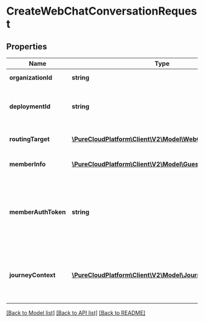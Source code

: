 # CreateWebChatConversationRequest

## Properties
Name | Type | Description | Notes
------------ | ------------- | ------------- | -------------
**organizationId** | **string** | The organization identifier. | 
**deploymentId** | **string** | The web chat Deployment ID which contains the appropriate settings for this chat conversation. | 
**routingTarget** | [**\PureCloudPlatform\Client\V2\Model\WebChatRoutingTarget**](WebChatRoutingTarget.md) | The routing information to use for the new chat conversation. | 
**memberInfo** | [**\PureCloudPlatform\Client\V2\Model\GuestMemberInfo**](GuestMemberInfo.md) | The guest member info to use for the new chat conversation. | 
**memberAuthToken** | **string** | If the guest member is an authenticated member (ie, not anonymous) his JWT is provided here. The token will have been previously generated with the \&quot;POST /api/v2/signeddata\&quot; resource. | [optional] 
**journeyContext** | [**\PureCloudPlatform\Client\V2\Model\JourneyContext**](JourneyContext.md) | A subset of the Journey System&#39;s data relevant to this conversation/session request (for external linkage and internal usage/context). | [optional] 

[[Back to Model list]](../README.md#documentation-for-models) [[Back to API list]](../README.md#documentation-for-api-endpoints) [[Back to README]](../README.md)


